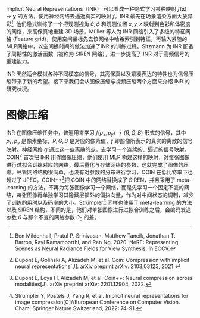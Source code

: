 Implicit Neural Representations（INR） 可以看成一种隐式学习某种映射 $f(\mathbf{x})\to \mathbf{y}$ 的方法，使用神经网络去逼近真实的映射 $f$。INR 最先在场景渲染方面大放异彩[^1], 他们隐式训练了一个把观测视角 $\theta,\phi$ 和观测位置 $x,y,z$ 映射到色彩和体密度的网络，来高保真地重建 3D 场景。Müller 等人为 INR 网络引入了多级的特征网格 (Feature grid)，使用空间坐标先去该网格中哈希索引到特征，再输入紧随的MLP网络中，以空间换时间的做法加速了INR 的训练过程。Sitzmann 为 INR 配备了周期性的激活函数（被称为 SIREN 网络），进一步提高了 INR 对于高频信号的重建能力。

INR 天然适合模拟各种不同模态的信号，其高保真以及紧凑表达的特性也为信号压缩带来了新的希望。接下来我们会从图像压缩与视频压缩两个方面来介绍 INR 的研究状况。

# 图像压缩
INR 在图像压缩任务中，普遍用来学习 $f(p_{x},p_{y})\to (R,G,B)$ 形式的信号，其中 $p_{x},p_{y}$ 是像素坐标，$R,G,B$ 是对应的像素值，$f$ 即图像所表示的真实的离散的信号映射。神经网络 $g$ 通过这一些离散的点，去学习一个连续的、逼近的信号映射。
COIN[^4] 首次把 INR 用作图像压缩，他们使用 MLP 构建这样的映射，对每张图像进行过拟合训练对应的网络，最后量化与存储网络的参数，这就完成了图像的压缩。尽管网络结构很简单，也没有对参数的分布进行学习，COIN 在低比特率下也超过了 JPEG。COIN++[^5]把 COIN 中的网络替换成了 SIREN，并且采用了 meta-learning 的方法，不再为每张图像学习一个网络，而是先学习一个固定不变的网络，每张图像再单独学习其隐藏层额外的偏执向量，作为对中间状态的调制，减少了训练的用时以及码率的大小。Strümpler[^6] 同样也使用了 meta-learning 的方法以及 SIREN 结构，不同的是，他们对单张图像进行过拟合训练之后，会编码发送参数 $\theta$ 与那个不变的网络参数 $\theta_{0}$ 的差。


[^1]: Ben Mildenhall, Pratul P. Srinivasan, Matthew Tancik, Jonathan T. Barron, Ravi Ramamoorthi, and Ren Ng. 2020. NeRF: Representing Scenes as Neural Radiance Fields for View Synthesis. In ECCV.
[^2]: Müller T, Evans A, Schied C, et al. Instant neural graphics primitives with a multiresolution hash encoding[J]. ACM transactions on graphics (TOG), 2022, 41(4): 1-15.
[^3]: Sitzmann V, Martel J, Bergman A, et al. Implicit neural representations with periodic activation functions[J]. Advances in neural information processing systems, 2020, 33: 7462-7473.
[^4]: Dupont E, Goliński A, Alizadeh M, et al. Coin: Compression with implicit neural representations[J]. arXiv preprint arXiv: 2103.03123, 2021.
[^5]: Dupont E, Loya H, Alizadeh M, et al. Coin++: Neural compression across modalities[J]. arXiv preprint arXiv: 2201.12904, 2022.
[^6]: Strümpler Y, Postels J, Yang R, et al. Implicit neural representations for image compression[C]//European Conference on Computer Vision. Cham: Springer Nature Switzerland, 2022: 74-91.
